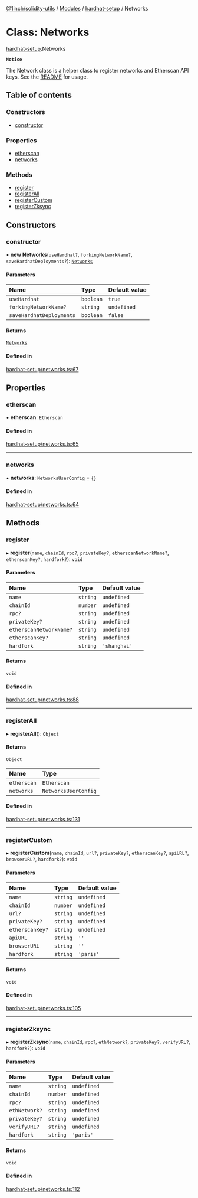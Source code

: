[@1inch/solidity-utils](../README.md) / [Modules](../modules.md) / [hardhat-setup](../modules/hardhat_setup.md) / Networks

# Class: Networks

[hardhat-setup](../modules/hardhat_setup.md).Networks

**`Notice`**

The Network class is a helper class to register networks and Etherscan API keys.
See the [README](https://github.com/1inch/solidity-utils/tree/master/hardhat-setup/README.md) for usage.

## Table of contents

### Constructors

- [constructor](hardhat_setup.Networks.md#constructor)

### Properties

- [etherscan](hardhat_setup.Networks.md#etherscan)
- [networks](hardhat_setup.Networks.md#networks)

### Methods

- [register](hardhat_setup.Networks.md#register)
- [registerAll](hardhat_setup.Networks.md#registerall)
- [registerCustom](hardhat_setup.Networks.md#registercustom)
- [registerZksync](hardhat_setup.Networks.md#registerzksync)

## Constructors

### constructor

• **new Networks**(`useHardhat?`, `forkingNetworkName?`, `saveHardhatDeployments?`): [`Networks`](hardhat_setup.Networks.md)

#### Parameters

| Name | Type | Default value |
| :------ | :------ | :------ |
| `useHardhat` | `boolean` | `true` |
| `forkingNetworkName?` | `string` | `undefined` |
| `saveHardhatDeployments` | `boolean` | `false` |

#### Returns

[`Networks`](hardhat_setup.Networks.md)

#### Defined in

[hardhat-setup/networks.ts:67](https://github.com/1inch/solidity-utils/blob/5a4227e/hardhat-setup/networks.ts#L67)

## Properties

### etherscan

• **etherscan**: `Etherscan`

#### Defined in

[hardhat-setup/networks.ts:65](https://github.com/1inch/solidity-utils/blob/5a4227e/hardhat-setup/networks.ts#L65)

___

### networks

• **networks**: `NetworksUserConfig` = `{}`

#### Defined in

[hardhat-setup/networks.ts:64](https://github.com/1inch/solidity-utils/blob/5a4227e/hardhat-setup/networks.ts#L64)

## Methods

### register

▸ **register**(`name`, `chainId`, `rpc?`, `privateKey?`, `etherscanNetworkName?`, `etherscanKey?`, `hardfork?`): `void`

#### Parameters

| Name | Type | Default value |
| :------ | :------ | :------ |
| `name` | `string` | `undefined` |
| `chainId` | `number` | `undefined` |
| `rpc?` | `string` | `undefined` |
| `privateKey?` | `string` | `undefined` |
| `etherscanNetworkName?` | `string` | `undefined` |
| `etherscanKey?` | `string` | `undefined` |
| `hardfork` | `string` | `'shanghai'` |

#### Returns

`void`

#### Defined in

[hardhat-setup/networks.ts:88](https://github.com/1inch/solidity-utils/blob/5a4227e/hardhat-setup/networks.ts#L88)

___

### registerAll

▸ **registerAll**(): `Object`

#### Returns

`Object`

| Name | Type |
| :------ | :------ |
| `etherscan` | `Etherscan` |
| `networks` | `NetworksUserConfig` |

#### Defined in

[hardhat-setup/networks.ts:131](https://github.com/1inch/solidity-utils/blob/5a4227e/hardhat-setup/networks.ts#L131)

___

### registerCustom

▸ **registerCustom**(`name`, `chainId`, `url?`, `privateKey?`, `etherscanKey?`, `apiURL?`, `browserURL?`, `hardfork?`): `void`

#### Parameters

| Name | Type | Default value |
| :------ | :------ | :------ |
| `name` | `string` | `undefined` |
| `chainId` | `number` | `undefined` |
| `url?` | `string` | `undefined` |
| `privateKey?` | `string` | `undefined` |
| `etherscanKey?` | `string` | `undefined` |
| `apiURL` | `string` | `''` |
| `browserURL` | `string` | `''` |
| `hardfork` | `string` | `'paris'` |

#### Returns

`void`

#### Defined in

[hardhat-setup/networks.ts:105](https://github.com/1inch/solidity-utils/blob/5a4227e/hardhat-setup/networks.ts#L105)

___

### registerZksync

▸ **registerZksync**(`name`, `chainId`, `rpc?`, `ethNetwork?`, `privateKey?`, `verifyURL?`, `hardfork?`): `void`

#### Parameters

| Name | Type | Default value |
| :------ | :------ | :------ |
| `name` | `string` | `undefined` |
| `chainId` | `number` | `undefined` |
| `rpc?` | `string` | `undefined` |
| `ethNetwork?` | `string` | `undefined` |
| `privateKey?` | `string` | `undefined` |
| `verifyURL?` | `string` | `undefined` |
| `hardfork` | `string` | `'paris'` |

#### Returns

`void`

#### Defined in

[hardhat-setup/networks.ts:112](https://github.com/1inch/solidity-utils/blob/5a4227e/hardhat-setup/networks.ts#L112)
